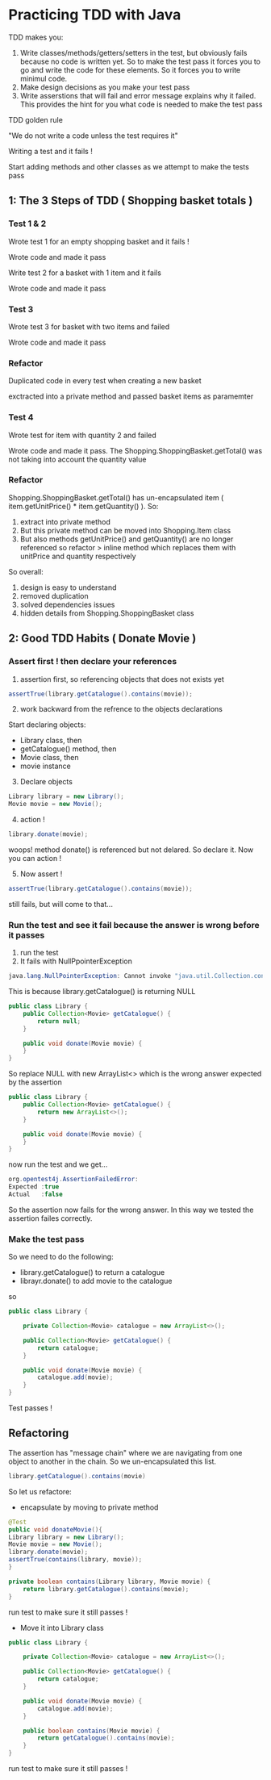 # Practicing TDD with Java

TDD makes you:

1. Write classes/methods/getters/setters in the test, but obviously fails because no code is written yet. So to make the test pass it forces you to go and write the code for these elements. So it forces you to write minimul code.
2. Make design decisions as you make your test pass
3. Write asserstions that will fail and error message explains why it failed. This provides the hint for you what code is needed to make the test pass

TDD golden rule

"We do not write a code unless the test requires it"

Writing a test and it fails !

Start adding methods and other classes as we attempt to make the tests pass

## 1: The 3 Steps of TDD ( Shopping basket totals )
### Test 1 & 2

Wrote test 1 for an empty shopping basket and it fails !

Wrote code and made it pass

Write test 2 for a basket with 1 item and it fails 

Wrote code and made it pass

### Test 3

Wrote test 3 for basket with two items and failed

Wrote code and made it pass

### Refactor

Duplicated code in every test when creating a new basket

exctracted into a private method and passed basket items as paramemter

### Test 4

Wrote test for item with quantity 2 and failed

Wrote code and made it pass. The Shopping.ShoppingBasket.getTotal() was not taking into account the quantity value

### Refactor

Shopping.ShoppingBasket.getTotal() has un-encapsulated item ( item.getUnitPrice() * item.getQuantity() ). So:

1. extract into private method
2. But this private method can be moved into Shopping.Item class
3. But also methods getUnitPrice() and getQuantity() are no longer referenced so refactor > inline method which replaces them with unitPrice and quantity respectively


So overall:

1. design is easy to understand
2. removed duplication
3. solved dependencies issues
4. hidden details from Shopping.ShoppingBasket class

## 2: Good TDD Habits ( Donate Movie )

### Assert first ! then declare your references

1. assertion first, so referencing objects that does not exists yet

```java
assertTrue(library.getCatalogue().contains(movie));
```


2. work backward from the refrence to the objects declarations

Start declaring objects:
- Library class, then
- getCatalogue() method, then
- Movie class, then
- movie instance

3. Declare objects
```java
Library library = new Library();
Movie movie = new Movie();
```
4. action !
```java
library.donate(movie);
```

woops! method donate() is referenced but not delared. So declare it. Now you can action !

5. Now assert !
```java
assertTrue(library.getCatalogue().contains(movie));
```

still fails, but will come to that...


### Run the test and see it fail because the answer is wrong before it passes

1. run the test
2. It fails with NullPpointerException
```java
java.lang.NullPointerException: Cannot invoke "java.util.Collection.contains(Object)" because the return value of "DonateMovie.Library.getCatalogue()" is null
```

This is because library.getCatalogue() is returning NULL
```java
public class Library {
    public Collection<Movie> getCatalogue() {
        return null;
    }

    public void donate(Movie movie) {
    }
}
```

So replace NULL with new ArrayList<> which is the wrong answer expected by the assertion
```java
public class Library {
    public Collection<Movie> getCatalogue() {
        return new ArrayList<>();
    }

    public void donate(Movie movie) {
    }
}
```

now run the test and we get...
```java
org.opentest4j.AssertionFailedError: 
Expected :true
Actual   :false
```

So the assertion now fails for the wrong answer. In this way we tested the assertion failes correctly.

### Make the test pass

So we need to do the following:
- library.getCatalogue() to return a catalogue
- librayr.donate() to add movie to the catalogue

so 
```java
public class Library {

    private Collection<Movie> catalogue = new ArrayList<>();

    public Collection<Movie> getCatalogue() {
        return catalogue;
    }

    public void donate(Movie movie) {
        catalogue.add(movie);
    }
}
```

Test passes !

## Refactoring

The assertion has "message chain" where we are navigating from one object to another in the chain. So we un-encapsulated this list.
```java
library.getCatalogue().contains(movie)
```
So let us refactore:
- encapsulate by moving to private method
```java
@Test
public void donateMovie(){
Library library = new Library();
Movie movie = new Movie();
library.donate(movie);
assertTrue(contains(library, movie));
}

private boolean contains(Library library, Movie movie) {
    return library.getCatalogue().contains(movie);
}
```

run test to make sure it still passes !

- Move it into Library class
```java
public class Library {

    private Collection<Movie> catalogue = new ArrayList<>();

    public Collection<Movie> getCatalogue() {
        return catalogue;
    }

    public void donate(Movie movie) {
        catalogue.add(movie);
    }

    public boolean contains(Movie movie) {
        return getCatalogue().contains(movie);
    }
}
```
run test to make sure it still passes !





